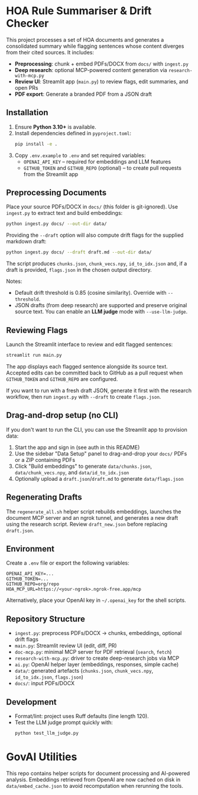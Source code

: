 # HOA Rule Summariser & Drift Checker

This project processes a set of HOA documents and generates a consolidated summary while flagging sentences whose content diverges from their cited sources. It includes:

- **Preprocessing**: chunk + embed PDFs/DOCX from `docs/` with `ingest.py`
- **Deep research**: optional MCP-powered content generation via `research-with-mcp.py`
- **Review UI**: Streamlit app (`main.py`) to review flags, edit summaries, and open PRs
- **PDF export**: Generate a branded PDF from a JSON draft

## Installation
1. Ensure **Python 3.10+** is available.
2. Install dependencies defined in `pyproject.toml`:
   ```bash
   pip install -e .
   ```
3. Copy `.env.example` to `.env` and set required variables:
   - `OPENAI_API_KEY` – required for embeddings and LLM features
   - `GITHUB_TOKEN` and `GITHUB_REPO` (optional) – to create pull requests from the Streamlit app

## Preprocessing Documents
Place your source PDFs/DOCX in `docs/` (this folder is git-ignored). Use `ingest.py` to extract text and build embeddings:
```bash
python ingest.py docs/ --out-dir data/
```
Providing the `--draft` option will also compute drift flags for the supplied markdown draft:
```bash
python ingest.py docs/ --draft draft.md --out-dir data/
```
The script produces `chunks.json`, `chunk_vecs.npy`, `id_to_idx.json` and, if a draft is provided, `flags.json` in the chosen output directory.

Notes:
- Default drift threshold is 0.85 (cosine similarity). Override with `--threshold`.
- JSON drafts (from deep research) are supported and preserve original source text. You can enable an **LLM judge** mode with `--use-llm-judge`.

## Reviewing Flags
Launch the Streamlit interface to review and edit flagged sentences:
```bash
streamlit run main.py
```
The app displays each flagged sentence alongside its source text. Accepted edits can be committed back to GitHub as a pull request when `GITHUB_TOKEN` and `GITHUB_REPO` are configured.

If you want to run with a fresh draft JSON, generate it first with the research workflow, then run `ingest.py` with `--draft` to create `flags.json`.

## Drag-and-drop setup (no CLI)
If you don't want to run the CLI, you can use the Streamlit app to provision data:

1) Start the app and sign in (see auth in this README)
2) Use the sidebar "Data Setup" panel to drag-and-drop your `docs/` PDFs or a ZIP containing PDFs
3) Click "Build embeddings" to generate `data/chunks.json`, `data/chunk_vecs.npy`, and `data/id_to_idx.json`
4) Optionally upload a `draft.json`/`draft.md` to generate `data/flags.json`

## Regenerating Drafts
The `regenerate_all.sh` helper script rebuilds embeddings, launches the document MCP server and an ngrok tunnel, and generates a new draft using the research script. Review `draft_new.json` before replacing `draft.json`.

## Environment

Create a `.env` file or export the following variables:

```
OPENAI_API_KEY=...
GITHUB_TOKEN=...
GITHUB_REPO=org/repo
HOA_MCP_URL=https://<your-ngrok>.ngrok-free.app/mcp
```

Alternatively, place your OpenAI key in `~/.openai_key` for the shell scripts.

## Repository Structure

- `ingest.py`: preprocess PDFs/DOCX → chunks, embeddings, optional drift flags
- `main.py`: Streamlit review UI (edit, diff, PR)
- `doc-mcp.py`: minimal MCP server for PDF retrieval (`search`, `fetch`)
- `research-with-mcp.py`: driver to create deep-research jobs via MCP
- `ai.py`: OpenAI helper layer (embeddings, responses, simple cache)
- `data/`: generated artefacts (`chunks.json`, `chunk_vecs.npy`, `id_to_idx.json`, `flags.json`)
- `docs/`: input PDFs/DOCX

## Development

- Format/lint: project uses Ruff defaults (line length 120).
- Test the LLM judge prompt quickly with:
  ```bash
  python test_llm_judge.py
  ```

# GovAI Utilities

This repo contains helper scripts for document processing and AI-powered
analysis.  Embeddings retrieved from OpenAI are now cached on disk in
`data/embed_cache.json` to avoid recomputation when rerunning the tools.
